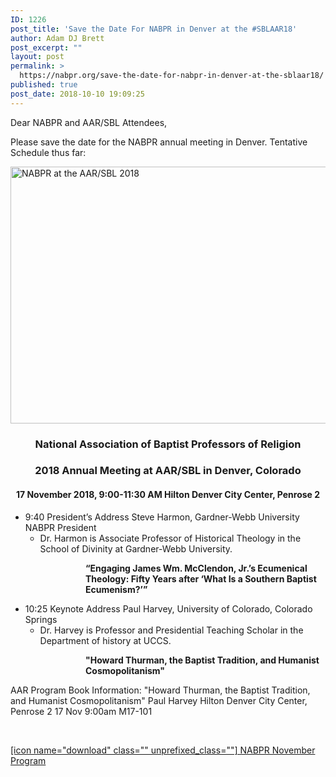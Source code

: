 ```yaml
---
ID: 1226
post_title: 'Save the Date For NABPR in Denver at the #SBLAAR18'
author: Adam DJ Brett
post_excerpt: ""
layout: post
permalink: >
  https://nabpr.org/save-the-date-for-nabpr-in-denver-at-the-sblaar18/
published: true
post_date: 2018-10-10 19:09:25
---
```

Dear NABPR and AAR/SBL Attendees,

Please save the date for the NABPR annual meeting in Denver. Tentative Schedule thus far:

<a href="https://nabpr.org/wp-content/uploads/2018/10/NABPR-2018-rev3-min.png"><img class="aligncenter" src="https://nabpr.org/wp-content/uploads/2018/10/NABPR-2018-rev3-min-1024x701.png" alt="NABPR at the AAR/SBL 2018" width="600" height="411" /></a>

<h3 style="text-align: center;"><strong>National Association of Baptist Professors of Religion</strong></h3>

<h3 style="text-align: center;">2018 Annual Meeting at AAR/SBL in Denver, Colorado</h3>

<h4 style="text-align: center;">17 November 2018, 9:00-11:30 AM Hilton Denver City Center, Penrose 2</h4>

<ul>
    <li>9:40 President’s Address Steve Harmon, Gardner-Webb University NABPR President
<ul>
    <li>Dr. Harmon is Associate Professor of Historical Theology in the School of Divinity at Gardner-Webb University.</li>
</ul>
</li>
</ul>

<p style="padding-left: 120px;"><strong>“Engaging James Wm. McClendon, Jr.’s Ecumenical Theology: Fifty Years after ‘What Is a Southern Baptist Ecumenism?’”</strong></p>

<ul>
    <li>10:25 Keynote Address Paul Harvey, University of Colorado, Colorado Springs
<ul>
    <li>Dr. Harvey is Professor and Presidential Teaching Scholar in the Department of history at UCCS.</li>
</ul>
</li>
</ul>

<p style="padding-left: 120px;"><strong>"Howard Thurman, the Baptist Tradition, and Humanist Cosmopolitanism"</strong></p>

AAR Program Book Information:
"Howard Thurman, the Baptist Tradition, and Humanist Cosmopolitanism"
Paul Harvey
Hilton Denver City Center, Penrose 2
17 Nov 9:00am
M17-101

&nbsp;

<a href="https://nabpr.org/wp-content/uploads/2018/10/NABPRProgramNov2018Denver.pdf">[icon name="download" class="" unprefixed_class=""] NABPR November Program</a>